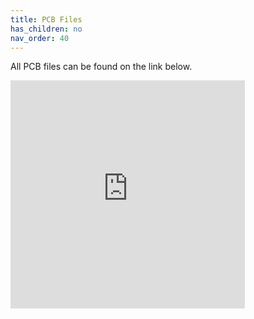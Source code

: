 ```yaml
---
title: PCB Files
has_children: no
nav_order: 40
---
```


All PCB files can be found on the link below. 





<iframe frameborder="0" width="375" height="365" scrolling="no" src="https://circuitmaker.com/Projects/Details/Eduardo-Munoz-Gutierrez/Arduino-Portable-Power-Supply/embeded"></iframe>

